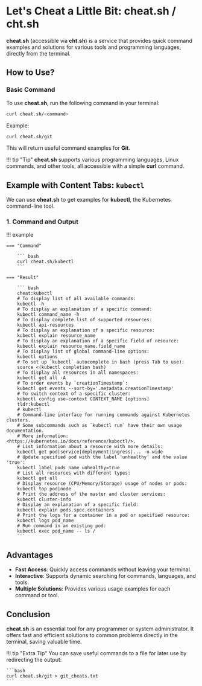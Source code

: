
# Let's Cheat a Little Bit: cheat.sh / cht.sh

**cheat.sh** (accessible via **cht.sh**) is a service that provides quick command examples and solutions for various tools and programming languages, directly from the terminal.

## How to Use?

### Basic Command

To use **cheat.sh**, run the following command in your terminal:

```bash
curl cheat.sh/<command>
```

Example:

```bash
curl cheat.sh/git
```

This will return useful command examples for **Git**.

!!! tip "Tip"
    **cheat.sh** supports various programming languages, Linux commands, and other tools, all accessible with a simple **curl** command.

## Example with Content Tabs: `kubectl`

We can use **cheat.sh** to get examples for **kubectl**, the Kubernetes command-line tool.

### 1. **Command and Output**



!!! example

    === "Command"

        ``` bash
        curl cheat.sh/kubectl
        ```

    === "Result"

        ``` bash
        cheat:kubectl 
        # To display list of all available commands:
        kubectl -h
        # To display an explanation of a specific command:
        kubectl command_name -h
        # To display complete list of supported resources:
        kubectl api-resources
        # To display an explanation of a specific resource:
        kubectl explain resource_name
        # To display an explanation of a specific field of resource:
        kubectl explain resource_name.field_name
        # To display list of global command-line options:
        kubectl options
        # To set up `kubectl` autocomplete in bash (press Tab to use):
        source <(kubectl completion bash)
        # To display all resources in all namespaces:
        kubectl get all -A
        # To order events by `creationTimestamp`:
        kubectl get events --sort-by='.metadata.creationTimestamp'
        # To switch context of a specific cluster:
        kubectl config use-context CONTEXT_NAME [options]
        tldr:kubectl 
        # kubectl
        # Command-line interface for running commands against Kubernetes clusters.
        # Some subcommands such as `kubectl run` have their own usage documentation.
        # More information: <https://kubernetes.io/docs/reference/kubectl/>.
        # List information about a resource with more details:
        kubectl get pod|service|deployment|ingress|... -o wide
        # Update specified pod with the label 'unhealthy' and the value 'true':
        kubectl label pods name unhealthy=true
        # List all resources with different types:
        kubectl get all
        # Display resource (CPU/Memory/Storage) usage of nodes or pods:
        kubectl top pod|node
        # Print the address of the master and cluster services:
        kubectl cluster-info
        # Display an explanation of a specific field:
        kubectl explain pods.spec.containers
        # Print the logs for a container in a pod or specified resource:
        kubectl logs pod_name
        # Run command in an existing pod:
        kubectl exec pod_name -- ls /
        ```

## Advantages

- **Fast Access**: Quickly access commands without leaving your terminal.
- **Interactive**: Supports dynamic searching for commands, languages, and tools.
- **Multiple Solutions**: Provides various usage examples for each command or tool.

## Conclusion

**cheat.sh** is an essential tool for any programmer or system administrator. It offers fast and efficient solutions to common problems directly in the terminal, saving valuable time.

!!! tip "Extra Tip"
    You can save useful commands to a file for later use by redirecting the output:
    
    ```bash
    curl cheat.sh/git > git_cheats.txt
    ```

